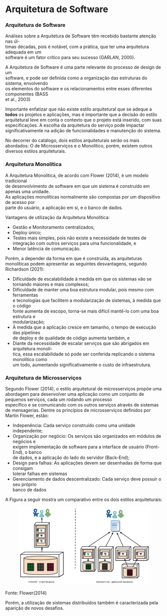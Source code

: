 # Arquitetura de Software

### Arquitetura de Software

Análises sobre a Arquitetura de Software têm recebido bastante atenção nas úl-\
timas décadas, pois é notável, com a prática, que ter uma arquitetura adequada em um\
software é um fator crítico para seu sucesso (GARLAN, 2000).&#x20;

A Arquitetura de Software é uma parte relevante do processo de design de um\
software, e pode ser definida como a organização das estruturas do sistema, envolvendo\
os elementos do software e os relacionamentos entre esses diferentes componentes (BASS\
et al., 2003)

Importante enfatizar que não existe estilo arquitetural que se adeque a **todos** os projetos e aplicações, mas é importante que a decisão do estilo arquitetural leve em conta o contexto que o projeto está inserido, com suas especificações. A escolha da arquitetura do serviço pode impactar significativamente na adição de funcionalidades e manutenção do sistema.&#x20;

No decorrer do catálogo, dois estilos arquiteturais serão os mais abordados: O de Microsserviços e o Monolítico, porém, existem outros diversos estilos arquiteturais.&#x20;

### Arquitetura Monolítica

A Arquitetura Monolítica, de acordo com Flower (2014), é um modelo tradicional\
de desenvolvimento de software em que um sistema é construído em apenas uma unidade.\
As aplicações monolíticas normalmente são compostas por um dispositivo de acesso por\
parte do usuário, a aplicação em si, e o banco de dados.

Vantagens de utilização da Arquitetura Monolítica:&#x20;

* Gestão e Monitoramento centralizados;&#x20;
* Deploy único;
* &#x20;Testes mais simples, pois não existe a necessidade de testes de integração com outros serviços para uma funcionalidade, e
* Menor latência de comunicação.

Porém, a depender da forma em que é construída, as arquiteturas monolíticas podem apresentar as seguintes desvantagens, segundo Richardson (2021):&#x20;

* Dificuldade de escalabilidade à medida em que os sistemas vão se tornando maiores e mais complexos;
* Dificuldade de manter uma boa estrutura modular, pois mesmo com ferramentas\
  e tecnologias que facilitem a modularização de sistemas, à medida que o código\
  fonte aumenta de escopo, torna-se mais difícil mantê-lo com uma boa estrutura e\
  modularização;
* À medida que a aplicação cresce em tamanho, o tempo de execução das pipelines\
  de deploy e de qualidade de código aumenta também, e
* Diante da necessidade de escalar serviços que são abrigados em arquitetura monolí-\
  tica, essa escalabilidade só pode ser conferida replicando o sistema monolítico como\
  um todo, aumentando significativamente o custo de infraestrutura.

### Arquitetura de Microsserviços

Segundo Flower (2014), o estilo arquitetural de microsserviços propõe uma abordagem para desenvolver uma aplicação como um conjunto de pequenos serviços, cada um rodando um processo\
específico e se comunicando com os outros serviços através de sistemas de mensagerias. Dentre os princípios de microsserviços definidos por Martin Flower, estão:&#x20;

* Indepenência: Cada serviço construído como uma unidade independente;&#x20;
* Organização por negócio: Os serviços são organizados em módulos de negócios e\
  exigem implementação de software para a interface de usuário (Front-End), o banco\
  de dados, e a aplicação do lado do servidor (Back-End);
* Design para falhas: As aplicações devem ser desenhadas de forma que consigam\
  tolerar falhas em sistemas
* Gerenciamento de dados descentralizado: Cada serviço deve possuir o seu próprio\
  banco de dados

A Figura a seguir mostra um comparativo entre os dois estilos arquiteturais:&#x20;

&#x20;                      &#x20;



<figure><img src=".gitbook/assets/martinflower.png" alt=""><figcaption></figcaption></figure>

&#x20;                                                           Fonte: Flower(2014)

Porém, a utilização de sistemas distribuídos também é caracterizada pela aparição de novos desafios.

